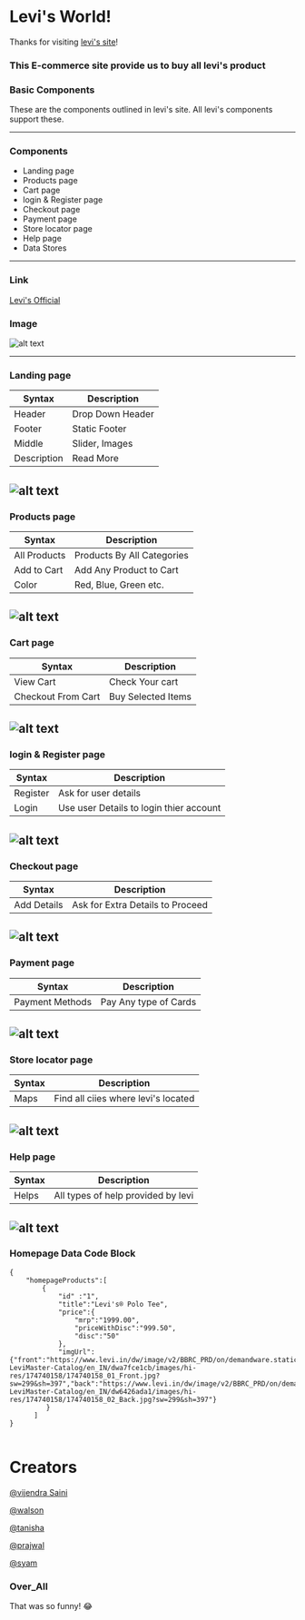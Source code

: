 # Levi's World!

Thanks for visiting [levi's site](https://www.levi.in)!

### This E-commerce site provide us to buy all levi's product 

### Basic Components

These are the components outlined in levi's site. All levi's components support these.

---

### Components
- Landing page
- Products page
- Cart page
- login & Register page
- Checkout page 
- Payment page
- Store locator page
- Help page
- Data Stores

---
### Link

[Levi's Official](https://www.levi.in)

### Image

![alt text](https://www.levi.in/on/demandware.static/-/Sites-LeviIN-Library/en_IN/dw96cbad45/images/homepage/logo.jpg)

---
### Landing page

| Syntax | Description |
| ----------- | ----------- |
| Header | Drop Down Header |
| Footer | Static Footer |
| Middle | Slider, Images |
| Description | Read More |

![alt text](https://raw.githubusercontent.com/Ajaykvishwakarma/levi-s.in/main/landing.png)
---
### Products page

| Syntax | Description |
| ------------- | -------------- |
| All Products | Products By All Categories |
| Add to Cart | Add Any Product to Cart |
| Color | Red, Blue, Green etc. |

![alt text](https://raw.githubusercontent.com/Ajaykvishwakarma/levi-s.in/main/products.png)
---
### Cart page

| Syntax | Description |
| ------------- | -------------- |
| View Cart | Check Your cart |
| Checkout From Cart | Buy Selected Items |

![alt text](https://raw.githubusercontent.com/Ajaykvishwakarma/levi-s.in/main/cart.png)
---

### login & Register page
 
| Syntax | Description |
| ------------- | -------------- |
| Register | Ask for user details |
| Login | Use user Details to login thier account  |

![alt text](https://raw.githubusercontent.com/Ajaykvishwakarma/levi-s.in/main/login.png)
---

### Checkout page

| Syntax | Description |
| ------------- | -------------- |
| Add Details | Ask for Extra Details to Proceed |

![alt text](https://raw.githubusercontent.com/Ajaykvishwakarma/levi-s.in/main/checkout.png)
---

### Payment page
 
| Syntax | Description |
| ------------- | -------------- |
| Payment Methods | Pay Any type of Cards |

![alt text](https://raw.githubusercontent.com/Ajaykvishwakarma/levi-s.in/main/payment.png)
---

### Store locator page
| Syntax | Description |
| ------------- | -------------- |
| Maps | Find all ciies where levi's located |
 
 ![alt text](https://raw.githubusercontent.com/Ajaykvishwakarma/levi-s.in/main/store.png)
---

### Help page
| Syntax | Description |
| ------------- | -------------- |
| Helps | All types of help provided by levi |

![alt text](https://raw.githubusercontent.com/Ajaykvishwakarma/levi-s.in/main/help.png)
---

### Homepage Data Code Block

```
{
    "homepageProducts":[
        {
            "id" :"1",
            "title":"Levi's® Polo Tee",
            "price":{
                "mrp":"1999.00",
                "priceWithDisc":"999.50",
                "disc":"50"
            },
            "imgUrl":{"front":"https://www.levi.in/dw/image/v2/BBRC_PRD/on/demandware.static/-/Sites-LeviMaster-Catalog/en_IN/dwa7fce1cb/images/hi-res/174740158/174740158_01_Front.jpg?sw=299&sh=397","back":"https://www.levi.in/dw/image/v2/BBRC_PRD/on/demandware.static/-/Sites-LeviMaster-Catalog/en_IN/dw6426ada1/images/hi-res/174740158/174740158_02_Back.jpg?sw=299&sh=397"}
         }
      ]
}
       
```

# Creators 
[@vijendra Saini](https://github.com/vijendrasaini)

[@walson](https://github.com/walsonFerrao)

[@tanisha](https://github.com/tanishaa17)

[@prajwal](https://github.com/PrajwalDhoble)

[@syam](https://github.com/meghashyamgollu)


### Over_All 

That was so funny! :joy:
